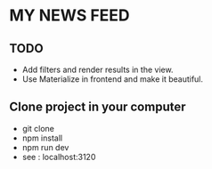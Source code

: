 # MY NEWS FEED

## TODO
- Add filters and render results in the view.
- Use Materialize in frontend and make it beautiful. 

## Clone project in your computer
- git clone
- npm install
- npm run dev
- see : localhost:3120


